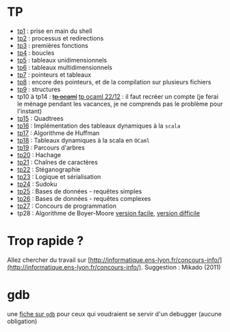 # TP

* [tp1](TP1_prise_en_main_shell/tp_prise_en_main_shell.md) : prise en main du shell
* [tp2](TP2_processus_et_compilation/tp_processus_et_compilation.md) :
  processus et redirections
* [tp3](TP3_premieres_fonctions/tp_premieres_fonctions.md) : premières fonctions
* [tp4](TP4_boucles/tp_boucles.md) : boucles
* [tp5](TP5_tableaux_unidimensionnels/tp_tableaux_unidimensionnels.md) :
  tableaux unidimensionnels
* [tp6](TP6_tableaux_multidimensionnels/tp_tableaux_multidimensionnels.md) :
  tableaux multidimensionnels
* [tp7](TP7_pointeurs_et_tableaux/tp_pointeurs_et_tableaux.md) : pointeurs et tableaux
* [tp8](TP8_encore_des_pointeurs/tp_encore_des_pointeurs.md) : encore des pointeurs, et de la compilation sur plusieurs fichiers
* [tp9](TP9_structures/tp_structures.md) : structures
* tp10 à tp14 : ~~[tp ocaml](http://mp2ipv-klimann.learn-ocaml.org/)~~ [tp ocaml
  22/12](http://vps-ff29e1ab.vps.ovh.net:49300/) : il faut recréer un
  compte (je ferai le ménage pendant les vacances, je ne comprends pas
  le problème pour l'instant)
* [tp15](TP15_quadtrees/tp_quadtress.md) : Quadtrees
* [tp16](TP16_Tableaux_avec_arbres_C/tp_arbres_arite_quelconque.md) :
  Implémentation des tableaux dynamiques à la `scala`
* [tp17](http://vps-ff29e1ab.vps.ovh.net:49300/) : Algorithme de Huffman
* [tp18](http://vps-ff29e1ab.vps.ovh.net:49300/) : Tableaux dynamiques
  à la scala en `OCaml`
* [tp19](TP19_parcours_arbre/tp_parcours_arbres.md) : Parcours d'arbres
* [tp20](TP20_hachage/tp_hachage.md) : Hachage
* [tp21](TP21_chaines_de_caracteres/tp_chaines_de_caracteres.md) : Chaînes de caractères
* [tp22](TP22_Steganographie/tp_steganographie.md) : Stéganographie
* [tp23](TP23_Logique/tp_logique_et_serialisation.md) : Logique et sérialisation
* [tp24](TP24_Sudoku/tp_sudoku.md) : Sudoku
* [tp25](TP25_BD1/tp_bd1.md) : Bases de données - requêtes simples
* [tp26](TP26_BD2/tp_bd2.md) : Bases de données - requêtes complexes
* [tp27](https://vjudge.net/contest/626261) : Concours de programmation
* tp28 : Algorithme de Boyer-Moore [version
  facile](TP28_Boyer_moore/tp_sans_fichier.md), [version difficile](TP28_Boyer_moore/tp_avec_fichier.md)

# Trop rapide ?
Allez chercher du travail sur
[http://informatique.ens-lyon.fr/concours-info/](http://informatique.ens-lyon.fr/concours-info/). Suggestion :
Mikado (2011)


# gdb
une [fiche sur `gdb`](../GDB/gdb.md) pour ceux qui voudraient se
servir d'un debugger (aucune obligation)

